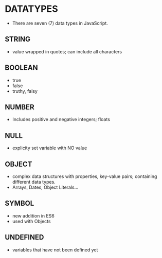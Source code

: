 # DATATYPES

- There are seven (7) data types in JavaScript.

## STRING

- value wrapped in quotes; can include all characters

## BOOLEAN

- true
- false
- truthy, falsy

## NUMBER

- Includes positive and negative integers; floats

## NULL

- explicity set variable with NO value

## OBJECT

- complex data structures with properties, key-value pairs; containing different data types. 
- Arrays, Dates, Object Literals... 

## SYMBOL

- new addition in ES6
- used with Objects

## UNDEFINED

- variables that have not been defined yet